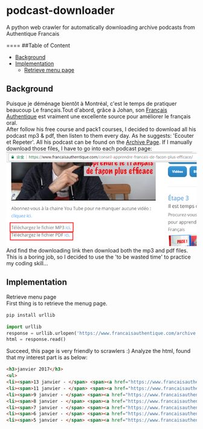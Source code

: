 # podcast-downloader
A python web crawler for automatically downloading archive podcasts from Authentique Francais

====
##Table of Content
* [Background](#background)
* [Implementation](#implementation)
    * [Retrieve menu page](#retrieve-menu-page)

Background
-----
Puisque je déménage bientôt à Montréal, c'est le temps de pratiquer beaucoup Le français.Tout d'abord, grâce à Johan, son [Français Authentique](https://www.francaisauthentique.com) est vraiment une excellente source pour améliorer le français oral.  
After follow his free course and pack1 courses, I decided to download all his podcast mp3 & pdf, then listen to them every day. As he suggests: 'Ecouter et Repeter'. All his podcast can be found on the [Archive Page](https://www.francaisauthentique.com/archive/).
If I manually download those files, I have to go into each podcast page:
![download-page](img/download-page.png)
And find the downloading link then download both the mp3 and pdf files.
This is a boring job, so I decided to use the 'to be wasted time' to practice my coding skill...

Implementation
-----
Retrieve menu page  
First thing is to retrieve the menug page.  
```python
pip install urllib
```
```python
import urllib
response = urllib.urlopen('https://www.francaisauthentique.com/archive')
html = response.read()
```
Succeed, this page is very friendly to scrawlers :) Analyze the html, found that my interest part is as below:
```html
<h3>janvier 2017</h3>
<ul>
<li><span>13 janvier - </span> <span><a href="https://www.francaisauthentique.com/conseil-apprendre-francais-de-facon-plus-efficace/">Un conseil pour apprendre le français de façon plus efficace</a></span></li>
<li><span>11 janvier - </span> <span><a href="https://www.francaisauthentique.com/ce-se-ou-ceux/">Ce, se ou ceux ?</a></span></li>
<li><span>9 janvier - </span> <span><a href="https://www.francaisauthentique.com/invention-francaise-velo/">Une invention française : le vélo</a></span></li>
<li><span>8 janvier - </span> <span><a href="https://www.francaisauthentique.com/faire-porter-le-chapeau/">Faire porter le chapeau</a></span></li>
<li><span>7 janvier - </span> <span><a href="https://www.francaisauthentique.com/temoignages-academie-francais-authentique/">Ce que les membres de l&rsquo;académie Français Authentique en disent</a></span></li>
<li><span>6 janvier - </span> <span><a href="https://www.francaisauthentique.com/comment-parler-francais-en-2017/">Comment parler français en 2017</a></span></li>
<li><span>5 janvier - </span> <span><a href="https://www.francaisauthentique.com/contenu-academie-francais-authentique/">Je vous montre le contenu de l&rsquo;académie Français Authentique</a></span></li>
```

